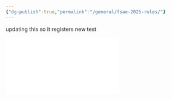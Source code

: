 ```yaml
---
{"dg-publish":true,"permalink":"/general/fsae-2025-rules/"}
---
```


updating this so it registers
new test

![rules](FSAE_Rules_2025_V1.pdf)